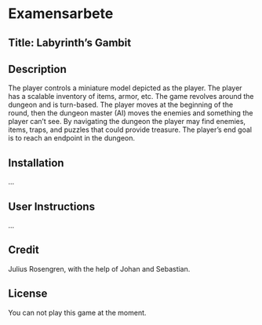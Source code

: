 # Examensarbete

## Title: Labyrinth’s Gambit

## Description
The player controls a miniature model depicted as the player. The player has a scalable inventory of items, armor, etc. The game revolves around the dungeon and is turn-based. The player moves at the beginning of the round, then the dungeon master (AI) moves the enemies and something the player can’t see. By navigating the dungeon the player may find enemies, items, traps, and puzzles that could provide treasure. The player’s end goal is to reach an endpoint in the dungeon.

## Installation
...

## User Instructions
...

## Credit
Julius Rosengren, with the help of Johan and Sebastian.

## License
You can not play this game at the moment.

